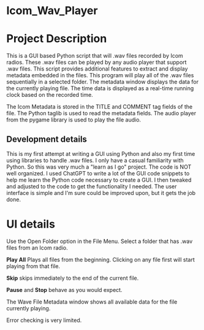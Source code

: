 # Icom_Wav_Player

# Project Description
This is a GUI based Python script that will .wav files recorded by Icom radios.  These .wav files can be played by any audio player that support .wav files.  This script provides additional features to extract and display metadata embedded in the files.
This program will play all of the .wav files sequentially in a selected folder.  The metadata window displays the data for the currently playing file.  The time data is displayed as a real-time running clock based on the recorded time.

The Icom Metadata is stored in the TITLE and COMMENT tag fields of the file.  The Python taglib is used to read the metadata fields.
The audio player from the pygame library is used to play the file audio.

## Development details
This is my first attempt at writing a GUI using Python and also my first time using libraries to handle .wav files.  I only have a casual familiarity with Python.  So this was very much a "learn as I go" project.
The code is NOT well organized.  I used ChatGPT to write a lot of the GUI code snippets to help me learn the Python code necessary to create a GUI.  I then tweaked and adjusted to the code to get the functionality I needed.
The user interface is simple and I'm sure could be improved upon, but it gets the job done.

# UI details
Use the Open Folder option in the File Menu.
Select a folder that has .wav files from an Icom radio.

<strong>Play All</strong> Plays all files from the beginning.  Clicking on any file first will start playing from that file.

<strong>Skip</strong> skips immediately to the end of the current file.

<strong>Pause</strong> and <strong>Stop</strong> behave as you would expect.

The Wave File Metadata window shows all available data for the file currently playing.

Error checking is very limited.

